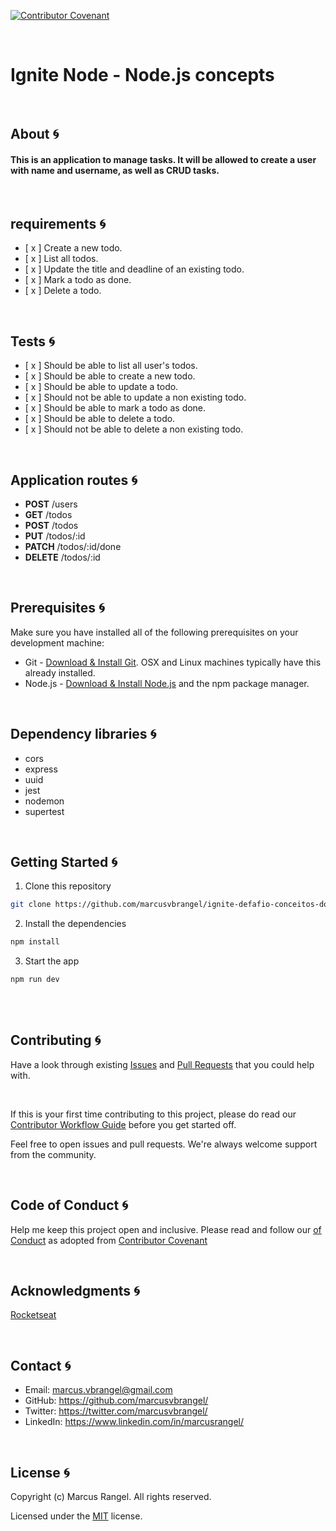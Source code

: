 
[![Contributor Covenant](https://img.shields.io/badge/Contributor%20Covenant-2.1-4baaaa.svg)](code_of_conduct.md) 

</br>

# Ignite Node - Node.js concepts

</br>

## About :cyclone:

#### This is an application to manage tasks. It will be allowed to create a user with name and username, as well as CRUD tasks.

</br>

## requirements :cyclone:

- [ x ] Create a new todo.
- [ x ] List all todos.
- [ x ] Update the title and deadline of an existing todo.
- [ x ] Mark a todo as done.
- [ x ] Delete a todo.


</br>

## Tests :cyclone:

- [ x ] Should be able to list all user's todos.
- [ x ] Should be able to create a new todo.
- [ x ] Should be able to update a todo.
- [ x ] Should not be able to update a non existing todo.
- [ x ] Should be able to mark a todo as done.
- [ x ] Should be able to delete a todo.
- [ x ] Should not be able to delete a non existing todo.


</br>

## Application routes :cyclone:

* <b>POST</b> /users
* <b>GET</b> /todos
* <b>POST</b> /todos
* <b>PUT</b> /todos/:id
* <b>PATCH</b> /todos/:id/done
* <b>DELETE</b> /todos/:id


<br />

## Prerequisites :cyclone:

Make sure you have installed all of the following prerequisites on your development machine:

* Git - [Download & Install Git](https://git-scm.com/downloads/). OSX and Linux machines typically have this already installed.
* Node.js - [Download & Install Node.js](https://nodejs.org/en/download/) and the npm package manager. 


</br>

## Dependency libraries :cyclone:

* cors
* express
* uuid
* jest
* nodemon
* supertest


<br />

## Getting Started :cyclone:

1. Clone this repository

```sh
git clone https://github.com/marcusvbrangel/ignite-defafio-conceitos-do-node.git
```

2. Install the dependencies

```sh
npm install
```

3. Start the app

```sh
npm run dev
```

<br />


<br />

## Contributing :cyclone:

Have a look through existing [Issues](/issues) and [Pull Requests](/pulls) that you could help with.

<br />

If this is your first time contributing to this project, please do read our [Contributor Workflow Guide](https://github.com/the-guild-org/Stack/blob/master/CONTRIBUTING.md) before you get started off.

Feel free to open issues and pull requests. We're always welcome support from the community.


<br />

## Code of Conduct :cyclone:

Help me keep this project open and inclusive. Please read and follow our [
of Conduct](https://github.com/the-guild-org/Stack/blob/master/CODE_OF_CONDUCT.md) as adopted from [Contributor Covenant](https://www.contributor-covenant.org/)



<br />

## Acknowledgments :cyclone:

[Rocketseat](https://www.rocketseat.com.br/)



<br />

## Contact :cyclone:

* Email:    marcus.vbrangel@gmail.com
* GitHub:   https://github.com/marcusvbrangel/
* Twitter:  https://twitter.com/marcusvbrangel/
* LinkedIn: https://www.linkedin.com/in/marcusrangel/





<br />

## License :cyclone:

Copyright (c) Marcus Rangel. All rights reserved.

Licensed under the [MIT](LICENSE.md) license.


